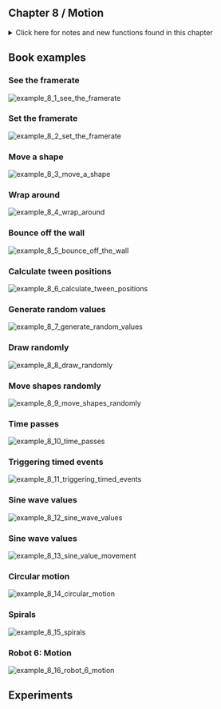 ## Chapter 8 / Motion

<details>
<summary markdown="span">Click here for notes and new functions found in this chapter</summary>

- frameRate() Processing uses float values to create fluid motion
- variable: direction
- Tweening: With a few lines of code, you can set up the start position and the stop position, then calculate the in- between (tween) positions at each frame. 
- random() We can simulate the unpredictable qualities of the world by generating random numbers. The random() func- tion calculates these values; we can set a range to tune the amount of disarray in a program. Note: behaves differently from the random module included in the Python standard library.
- constrain() constrain() func- tion limits a value to a specific range, which can be used to keep x and y within the boundaries of the Display Window.
- randomSeed() function can be used to force random() to produce the same sequence of numbers each time a program is run. 
- millis() Every Processing program counts the amount of time in milliseconds that has passed since it was started. We can use this counter to trigger animations at specific times. The millis() function returns this counter value.
- sin() and cos() functions in Processing return values between −1 and 1 for the sine or cosine of the specified angle. Like arc(), the angles must be given in radian values. To be useful for drawing, the float values returned by sin() and cos() are usually multiplied by a larger value. 
- variable: sinval With the map() function, the sinval variable is converted from this range to values from 0 and 255. 
- sin() and cos() are used together, they can produce cir- cular motion. The cos() values provide the x coordinates, and the sin() values provide the y coordinates. Both are multiplied by a variable named scalar to change the radius of the move- ment and summed with an offset value to set the center of the circular motion. A slight change made to increase the scalar value at each frame produces a spiral, rather than a circle.

</details>




## Book examples



### See the framerate
![example_8_1_see_the_framerate]()

### Set the framerate
![example_8_2_set_the_framerate]()

### Move a shape
![example_8_3_move_a_shape]()

### Wrap around
![example_8_4_wrap_around]()

### Bounce off the wall
![example_8_5_bounce_off_the_wall]()

### Calculate tween positions
![example_8_6_calculate_tween_positions]()

### Generate random values
![example_8_7_generate_random_values]()

### Draw randomly
![example_8_8_draw_randomly]()

### Move shapes randomly
![example_8_9_move_shapes_randomly]()

### Time passes
![example_8_10_time_passes]()

### Triggering timed events
![example_8_11_triggering_timed_events]()

### Sine wave values
![example_8_12_sine_wave_values]()

### Sine wave values
![example_8_13_sine_value_movement]()

### Circular motion
![example_8_14_circular_motion]()

### Spirals
![example_8_15_spirals]()

### Robot 6: Motion
![example_8_16_robot_6_motion]()





## Experiments
